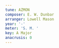 ```yaml
---
tune: AZMON
composer: E. W. Dunbar
arranger: Lowell Mason
year: '-'
meter: 'S. M. '
key: A Major
anacrusis: 0
---
```


